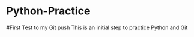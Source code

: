 Python-Practice
===============
#First Test to my Git push
This is an initial step to practice Python and Git 
